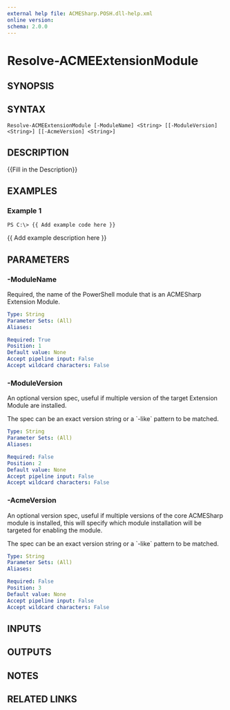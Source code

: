 ```yaml
---
external help file: ACMESharp.POSH.dll-help.xml
online version: 
schema: 2.0.0
---
```


# Resolve-ACMEExtensionModule

## SYNOPSIS

## SYNTAX

```
Resolve-ACMEExtensionModule [-ModuleName] <String> [[-ModuleVersion] <String>] [[-AcmeVersion] <String>]
```

## DESCRIPTION
{{Fill in the Description}}

## EXAMPLES

### Example 1
```
PS C:\> {{ Add example code here }}
```

{{ Add example description here }}

## PARAMETERS

### -ModuleName
Required, the name of the PowerShell module that is an ACMESharp Extension Module.

```yaml
Type: String
Parameter Sets: (All)
Aliases: 

Required: True
Position: 1
Default value: None
Accept pipeline input: False
Accept wildcard characters: False
```

### -ModuleVersion
An optional version spec, useful if multiple version of the target Extension Module
are installed.

The spec can be an exact version string or a \`-like\` pattern to be matched.

```yaml
Type: String
Parameter Sets: (All)
Aliases: 

Required: False
Position: 2
Default value: None
Accept pipeline input: False
Accept wildcard characters: False
```

### -AcmeVersion
An optional version spec, useful if multiple versions of the core ACMESharp module is installed,
this will specify which module installation will be targeted for enabling the module.

The spec can be an exact version string or a \`-like\` pattern to be matched.

```yaml
Type: String
Parameter Sets: (All)
Aliases: 

Required: False
Position: 3
Default value: None
Accept pipeline input: False
Accept wildcard characters: False
```

## INPUTS

## OUTPUTS

## NOTES

## RELATED LINKS

